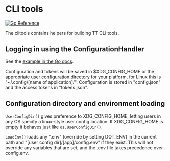 # CLI tools

[![Go Reference](https://pkg.go.dev/badge/github.com/ttab/clitools.svg)](https://pkg.go.dev/github.com/ttab/clitools)

The clitools contains helpers for building TT CLI tools.

## Logging in using the ConfigurationHandler

See the [example in the Go docs](https://pkg.go.dev/github.com/ttab/clitools#example-package).

Configuration and tokens will be saved in $XDG_CONFIG_HOME or the appropriate [user configuration directory](https://pkg.go.dev/os#UserConfigDir) for your platform, for Linux this is "~/.config/[name of application]/". Configuration is stored in "config.json" and the access tokens in "tokens.json".

## Configuration directory and environment loading

`UserConfigDir()` gives preference to XDG_CONFIG_HOME, letting users in any OS specify a linux-style user config location. If XDG_CONFIG_HOME is empty it behaves just like `os.UserConfigDir()`.

`LoadEnv()` loads any ".env" (override by setting DOT_ENV) in the current path and "[user config dir]/[app]/config.env" if they exist. This will not override any variables that are set, and the .env file takes precedence over config.env.
